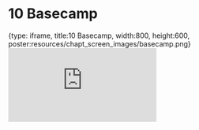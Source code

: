 # 10 Basecamp
 
{type: iframe, title:10 Basecamp, width:800, height:600, poster:resources/chapt_screen_images/basecamp.png}
![](https://datatrail-jhu.github.io/02_googlecloud/no_toc/basecamp.html)
 

 
